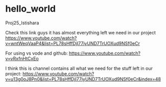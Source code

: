 # hello_world

Proj25_Istishara

Check this link guys it has almost everything left we need in our project
https://www.youtube.com/watch?v=wntWeqVaaP4&list=PL78sHffDjI77iyUND7TrUOXud9NSf0eCr


For using vs vode and github:
https://www.youtube.com/watch?v=vRxfnHtCxEo


I think this is channel contains all what we need for the stuff left in our project:
https://www.youtube.com/watch?v=u13g0oJ8Pn0&list=PL78sHffDjI77iyUND7TrUOXud9NSf0eCr&index=48
